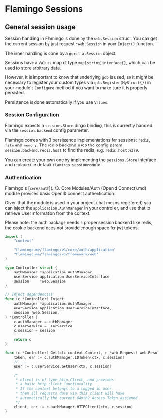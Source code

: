 # Flamingo Sessions

## General session usage

Session handling in Flamingo is done by the `web.Session` struct. You can get the current session by just
request `*web.Session` in your `Inject()` function.

The inner handling is done by a `gorilla.Session` object.

Sessions have a `Values` map of type `map[string]interface{}`, which can be used to store arbitrary data.

However, it is important to know that underlying `gob` is used, so it might be necessary to register
your custom types via `gob.Register(MyStruct{})` in your module's `Configure` method if you
want to make sure it is properly persisted.

Persistence is done automatically if you use `Values`.

### Session Configuration

Flamingo expects a `session.Store` dingo binding, this is currently handled via the `session.backend` config parameter.

Flamingo comes with 3 persistence implementations for sessions: `redis`, `file` and `memory`. 
The redis backend uses the config param `session.backend.redis.host` to find the redis, e.g. `redis.host:6379`.

You can create your own one by implementing the `sessions.Store` interface and replace the default `flamingo.SessionModule`.

### Authentication

Flamingo's [`core/auth`](../3. Core Modules/Auth (OpenId Connect).md) module provides basic OpenID connect authentication.

Given that the module is used in your project (that means registered) you can inject
the `application.AuthManager` in your controller, and use that to retrieve
User information from the context.

Please note: the auth package needs a proper session backend like redis, the cookie
backend does not provide enough space for jwt tokens.

```go
import (
	"context"

	"flamingo.me/flamingo/v3/core/auth/application"
	"flamingo.me/flamingo/v3/framework/web"
)

type Controller struct {
	authManager *application.AuthManager
	userService application.UserServiceInterface
	session     *web.Session
}

// Inject dependencies
func (c *Controller) Inject(
	authManager *application.AuthManager,
	userService application.UserServiceInterface,
	session *web.Session,
) *Controller {
	c.authManager = authManager
	c.userService = userService
	c.session = session

	return c
}

func (c *Controller) Get(ctx context.Context, r *web.Request) web.Result {
	token, err := c.authManager.IDToken(ctx, c.session)
	// ...
	user := c.userService.GetUser(ctx, c.session)

	/*
	 * client is of type http.Client, and provides
	 * a basic http client functionality.
	 * If the context belongs to a logged in user
	 * then all requests done via this client will have
	 * automatically the current OAuth2 Access Token assigned
	 */
	client, err := c.authManager.HTTPClient(ctx, c.session)
}

```
